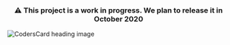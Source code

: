<h3 align="center">
  ⚠️ This project is a work in progress. We plan to release it in October 2020
</h3>

![CodersCard heading image](https://repository-images.githubusercontent.com/278138749/5af4b280-f5f5-11ea-86b5-5cd6206e0337 "CodersCard heading image")
